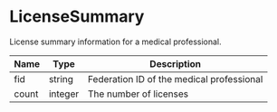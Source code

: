 # LicenseSummary

License summary information for a medical professional.

| Name | Type   | Description |
| ---- | ------ | ----------- |
| fid  | string | Federation ID of the medical professional |
| count | integer | The number of licenses |